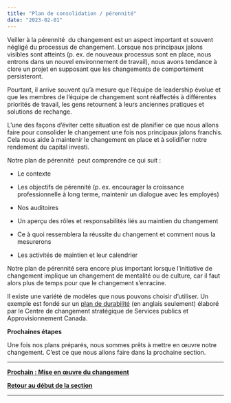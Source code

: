 ```yaml
---
title: "Plan de consolidation / pérennité"
date: "2023-02-01"
---
```


Veiller à la pérennité  du changement est un aspect important et souvent négligé du processus de changement. Lorsque nos principaux jalons visibles sont atteints (p. ex. de nouveaux processus sont en place, nous entrons dans un nouvel environnement de travail), nous avons tendance à clore un projet en supposant que les changements de comportement persisteront.

Pourtant, il arrive souvent qu’à mesure que l’équipe de leadership évolue et que les membres de l’équipe de changement sont réaffectés à différentes priorités de travail, les gens retournent à leurs anciennes pratiques et solutions de rechange.

L’une des façons d’éviter cette situation est de planifier ce que nous allons faire pour consolider le changement une fois nos principaux jalons franchis. Cela nous aide à maintenir le changement en place et à solidifier notre rendement du capital investi.

Notre plan de pérennité  peut comprendre ce qui suit :

- Le contexte

- Les objectifs de pérennité (p. ex. encourager la croissance professionnelle à long terme, maintenir un dialogue avec les employés)

- Nos auditoires

- Un aperçu des rôles et responsabilités liés au maintien du changement

- Ce à quoi ressemblera la réussite du changement et comment nous la mesurerons

- Les activités de maintien et leur calendrier

Notre plan de pérennité sera encore plus important lorsque l’initiative de changement implique un changement de mentalité ou de culture, car il faut alors plus de temps pour que le changement s’enracine.

Il existe une variété de modèles que nous pouvons choisir d’utiliser. Un exemple est fondé sur un [plan de durabilité](https://articles.alpha.canada.ca/uploads/sites/46/2022/11/Change-sustainment-plan.docx) (en anglais seulement) élaboré par le Centre de changement stratégique de Services publics et Approvisionnement Canada.

**Prochaines étapes**

Une fois nos plans préparés, nous sommes prêts à mettre en œuvre notre changement. C’est ce que nous allons faire dans la prochaine section.

* * *

[****Prochain : **Mise en œuvre du changement******](https://articles.alpha.canada.ca/framework-for-leading-change/fr/mise-en-oeuvre-du-changement/)

[**Retour au début de la section**](https://articles.alpha.canada.ca/framework-for-leading-change/fr/elaborer-nos-plans/)

* * *
